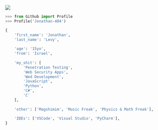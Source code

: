 ![](https://komarev.com/ghpvc/?username=Jonathan-404&label=Profile%20views&color=0e75b6&style=flat)

```python
>>> from Github import Profile
>>> Profile('Jonathan-404')

{
    'first_name': 'Jonathan',
    'last_name': 'Levy',
    
    'age': '15yo',
    'from': 'Israel',
    
    'my_shit': [
        'Penetration Testing',
        'Web Security Apps',
        'Wed Development',
        'JavaScript',
        'Python',
        'C#',
        'C'
    ],
    
    'other': ['Magshimim', 'Music Freak', 'Physics & Math Freak'],
    
    'IDEs': ['VSCode', 'Visual Studio', 'PyCharm'],
}
```
